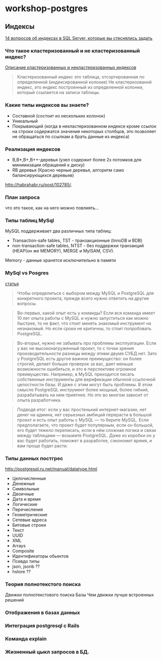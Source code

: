 # workshop-postgres

## Индексы

[14 вопросов об индексах в SQL Server, которые вы стеснялись задать](http://habrahabr.ru/post/247373/)

### Что такое кластеризованный и не кластеризованный индекс?
[Описание кластеризованных и некластеризованных индексов](https://msdn.microsoft.com/ru-ru/library/ms190457.aspx)
> Кластеризованный индекс это таблица, отсортированная по определенной (индексированной колонке)
Не кластеризованнй индекс, это индекс построенный из определенной колонки, который ссылается на записи таблицы.

### Какие типы индексов вы знаете?
* Составной (состоит из нескольких колонок)
* Уникальный
* Покрывающий (когда в некластеризованном индексе кроме ссылок на строки содержатся значения некоторых столбцов, это позволяет не обращаться по ссылкам а брать данные из индекса)

### Реализация индексов
* B,B*,B+,B++-деревья (узел содержит более 2х потомков для минимизации обращений к диску)
* RB деревья (Красно черные деревья, алгоритм само балансирующихся деревьев)

http://habrahabr.ru/post/102785/.

### План запроса
что это такое, как на него можно повлиять...

### Типы таблиц MySql
MySQL поддерживает два различных типа таблиц: 
* Transaction-safe tables, TST - транзакционные (InnoDB и BDB)
* non-transaction-safe tables, NTST - без поддержки транзакций (HEAP(он же MEMORY), MERGE и MyISAM, CSV).

Memory - данные хранятся исключительно в памяти
### MySql vs Posgres
[статья](http://habrahabr.ru/company/mailru/blog/248845/)
> Чтобы определиться с выбором между MySQL и PostgreSQL для конкретного проекта, прежде всего нужно ответить на другие вопросы.

> Во-первых, какой опыт есть у команды? Если вся команда имеет 10 лет опыта работы с MySQL и нужно запуститься как можно быстрее, то не факт, что стоит менять знакомый инструмент на незнакомый. Но если сроки не критичны, то стоит попробовать PostgreSQL.

> Во-вторых, нужно не забывать про проблемы эксплуатации. Если у вас не высоконагруженный проект, то с точки зрения производительности разницы между этими двумя СУБД нет. Зато у PostgreSQL есть другое важное преимущество: он более строгий, делает больше проверок за вас, дает меньше возможности ошибиться, и это в перспективе огромное преимущество. Например, в MySQL приходится писать собственные инструменты для верификации обычной ссылочной целостности базы. И даже с этим могут быть проблемы. В этом смысле PostgreSQL инструмент более мощный, более гибкий, разрабатывать на нем приятнее. Но это во многом зависит от опыта разработчика.

> Подводя итог: если у вас простенький интернет-магазин, нет денег на админа, нет серьезных амбиций перерасти в большой проект и есть опыт работы с MySQL — то берите MySQL. Если предполагаете, что проект будет популярным, если он большой, его будет тяжело переписать, если в нём сложная логика и связи между таблицами — возьмите PostgreSQL. Даже из коробки он у вас будет работать, поможет в разработке, сэкономит время, и вам проще будет расти.

### Типы данных постгрес
http://postgresql.ru.net/manual/datatype.html
* Целочисленные
* Денежные
* Символьные
* Двоичные
* Дата и время
* Логические
* Перечисления
* Геометрические
* Сетевые адреса
* Битовые строки
* Текст
* UUID
* XML
* Arrays
* Composite
* Идентификаторы обьектов
* Псевдо типы
* json, jsonb ??
* hstore ??

### Теория полнотекстого поиска
Движки полнотекстового поиска
Базы
Чем движки лучше встроенных решений

### Отображения в базах данных

### Интеграция postgresql с Rails

### Команда explain

### Жизненный цыкл запросов в БД.
